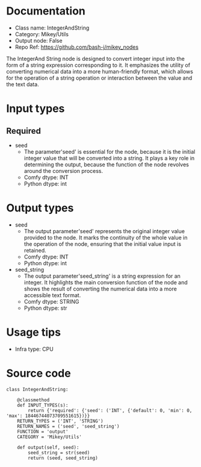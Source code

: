 # Documentation
- Class name: IntegerAndString
- Category: Mikey/Utils
- Output node: False
- Repo Ref: https://github.com/bash-j/mikey_nodes

The IntegerAnd String node is designed to convert integer input into the form of a string expression corresponding to it. It emphasizes the utility of converting numerical data into a more human-friendly format, which allows for the operation of a string operation or interaction between the value and the text data.

# Input types
## Required
- seed
    - The parameter'seed' is essential for the node, because it is the initial integer value that will be converted into a string. It plays a key role in determining the output, because the function of the node revolves around the conversion process.
    - Comfy dtype: INT
    - Python dtype: int

# Output types
- seed
    - The output parameter'seed' represents the original integer value provided to the node. It marks the continuity of the whole value in the operation of the node, ensuring that the initial value input is retained.
    - Comfy dtype: INT
    - Python dtype: int
- seed_string
    - The output parameter'seed_string' is a string expression for an integer. It highlights the main conversion function of the node and shows the result of converting the numerical data into a more accessible text format.
    - Comfy dtype: STRING
    - Python dtype: str

# Usage tips
- Infra type: CPU

# Source code
```
class IntegerAndString:

    @classmethod
    def INPUT_TYPES(s):
        return {'required': {'seed': ('INT', {'default': 0, 'min': 0, 'max': 18446744073709551615})}}
    RETURN_TYPES = ('INT', 'STRING')
    RETURN_NAMES = ('seed', 'seed_string')
    FUNCTION = 'output'
    CATEGORY = 'Mikey/Utils'

    def output(self, seed):
        seed_string = str(seed)
        return (seed, seed_string)
```
